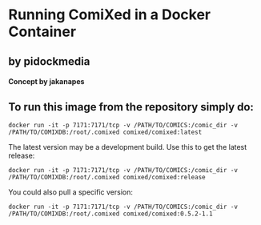 # Running ComiXed in a Docker Container
## by pidockmedia
#### Concept by jakanapes

## To run this image from the repository simply do:

```docker run -it -p 7171:7171/tcp -v /PATH/TO/COMICS:/comic_dir -v /PATH/TO/COMIXDB:/root/.comixed comixed/comixed:latest```

The latest version may be a development build. Use this to get the latest release:

```docker run -it -p 7171:7171/tcp -v /PATH/TO/COMICS:/comic_dir -v /PATH/TO/COMIXDB:/root/.comixed comixed/comixed:release```

You could also pull a specific version:

```docker run -it -p 7171:7171/tcp -v /PATH/TO/COMICS:/comic_dir -v /PATH/TO/COMIXDB:/root/.comixed comixed/comixed:0.5.2-1.1```
